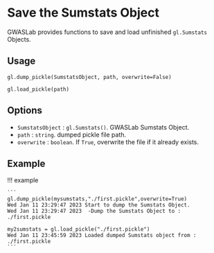 # Save the Sumstats Object

GWASLab provides functions to save and load unfinished `gl.Sumstats` Objects.

## Usage

```
gl.dump_pickle(SumstatsObject, path, overwrite=False)

gl.load_pickle(path)
```

## Options
- `SumstatsObject` : `gl.Sumstats()`. GWASLab Sumstats Object.
- `path` : `string`. dumped pickle file path.
- `overwrite` : `boolean`. If `True`, overwrite the file if it already exists.

## Example

!!! example
    
    ```
    gl.dump_pickle(mysumstats,"./first.pickle",overwrite=True)
    Wed Jan 11 23:29:47 2023 Start to dump the Sumstats Object.
    Wed Jan 11 23:29:47 2023  -Dump the Sumstats Object to :  ./first.pickle
    
    my2sumstats = gl.load_pickle("./first.pickle")
    Wed Jan 11 23:45:59 2023 Loaded dumped Sumstats object from :  ./first.pickle
    ```

